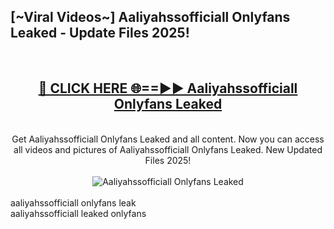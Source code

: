 <h2>[~Viral Videos~] Aaliyahssofficiall Onlyfans Leaked - Update Files 2025!</h2>
<br>
<div align="center">
<h2><a href="https://betterlinks.top/A2PfLJ" rel="nofollow">🔴 CLICK HERE 🌐==►► Aaliyahssofficiall Onlyfans Leaked</a></h2>
<br>
Get Aaliyahssofficiall Onlyfans Leaked and all content. Now you can access all videos and pictures of Aaliyahssofficiall Onlyfans Leaked. New Updated Files 2025!
<br>
<br>
<a href="https://betterlinks.top/A2PfLJ" rel="nofollow" data-target="animated-image.originalLink"><img src="https://i.ibb.co.com/WyWwxjT/player-gif2.gif" alt="Aaliyahssofficiall Onlyfans Leaked" style="max-width: 100%; display: inline-block;" data-target="animated-image.originalImage"></a>
</div>
<br>
aaliyahssofficiall onlyfans leak<br>
aaliyahssofficiall leaked onlyfans